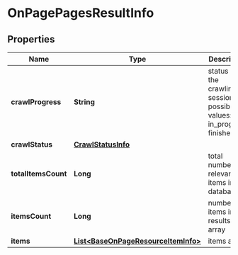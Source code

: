 

# OnPagePagesResultInfo


## Properties

| Name | Type | Description | Notes |
|------------ | ------------- | ------------- | -------------|
|**crawlProgress** | **String** | status of the crawling session possible values: in_progress, finished |  [optional] |
|**crawlStatus** | [**CrawlStatusInfo**](CrawlStatusInfo.md) |  |  [optional] |
|**totalItemsCount** | **Long** | total number of relevant items in the database |  [optional] |
|**itemsCount** | **Long** | number of items in the results array |  [optional] |
|**items** | [**List&lt;BaseOnPageResourceItemInfo&gt;**](BaseOnPageResourceItemInfo.md) | items array |  [optional] |



